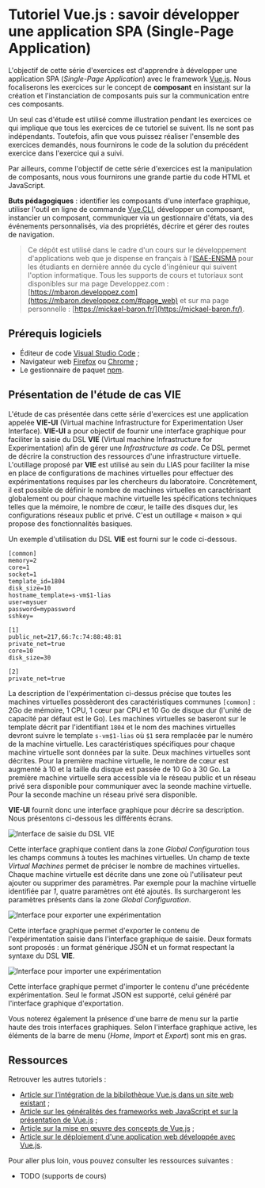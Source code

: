 # Tutoriel Vue.js : savoir développer une application SPA (Single-Page Application)

L'objectif de cette série d'exercices est d'apprendre à développer une application SPA (*Single-Page Application*) avec le framework [Vue.js](https://vuejs.org/). Nous focaliserons les exercices sur le concept de **composant** en insistant sur la création et l'instanciation de composants puis sur la communication entre ces composants.

Un seul cas d'étude est utilisé comme illustration pendant les exercices ce qui implique que tous les exercices de ce tutoriel se suivent. Ils ne sont pas indépendants. Toutefois, afin que vous puissez réaliser l'ensemble des exercices demandés, nous fournirons le code de la solution du précédent exercice dans l'exercice qui a suivi. 

Par ailleurs, comme l'objectif de cette série d'exercices est la manipulation de composants, nous vous fournirons une grande partie du code HTML et JavaScript.

**Buts pédagogiques** : identifier les composants d'une interface graphique, utiliser l'outil en ligne de commande [Vue.CLI](https://cli.vuejs.org/), développer un composant, instancier un composant, communiquer via un gestionnaire d'états, via des événements personnalisés, via des propriétés, décrire et gérer des routes de navigation.

> Ce dépôt est utilisé dans le cadre d'un cours sur le développement d'applications web que je dispense en français à l'[ISAE-ENSMA](https://www.ensma.fr) pour les étudiants en dernière année du cycle d'ingénieur qui suivent l'option informatique. Tous les supports de cours et tutoriaux sont disponibles sur ma page Developpez.com : [https://mbaron.developpez.com](https://mbaron.developpez.com/#page_web) et sur ma page personnelle : [https://mickael-baron.fr/](https://mickael-baron.fr/).

## Prérequis logiciels

* Éditeur de code [Visual Studio Code](https://code.visualstudio.com/) ;
* Navigateur web [Firefox](https://www.mozilla.org/firefox/) ou [Chrome](https://www.google.com/chrome/browser/desktop/index.html) ;
* Le gestionnaire de paquet [npm](https://www.npmjs.com/).

## Présentation de l'étude de cas VIE

L'étude de cas présentée dans cette série d'exercices est une application appelée **VIE-UI** (Virtual machine Infrastructure for Experimentation User Interface). **VIE-UI** a pour objectif de fournir une interface graphique pour faciliter la saisie du DSL **VIE** (Virtual machine Infrastructure for Experimentation) afin de gérer une *Infrastructure as code*. Ce DSL permet de décrire la construction des ressources d'une infrastructure virtuelle. L'outillage proposé par **VIE** est utilisé au sein du LIAS pour faciliter la mise en place de configurations de machines virtuelles pour effectuer des expérimentations requises par les chercheurs du laboratoire. Concrètement, il est possible de définir le nombre de machines virtuelles en caractérisant globalement ou pour chaque machine virtuelle les spécifications techniques telles que la mémoire, le nombre de cœur, le taille des disques dur, les configurations réseaux public et privé. C'est un outillage « maison » qui propose des fonctionnalités basiques. 

Un exemple d'utilisation du DSL **VIE** est fourni sur le code ci-dessous.

```other
[common]
memory=2
core=1
socket=1
template_id=1804
disk_size=10
hostname_template=s-vm$1-lias
user=mysuer
password=mypassword
sshkey=

[1]
public_net=217,66:7c:74:88:48:81
private_net=true
core=10
disk_size=30

[2]
private_net=true
```

La description de l'expérimentation ci-dessus précise que toutes les machines virtuelles possèderont des caractéristiques communes `[common]` : 2Go de mémoire, 1 CPU, 1 cœur par CPU et 10 Go de disque dur (l'unité de capacité par défaut est le Go). Les machines virtuelles se baseront sur le template décrit par l'identifiant `1804` et le nom des machines virtuelles devront suivre le template `s-vm$1-lias` où `$1` sera remplacée par le numéro de la machine virtuelle. Les caractéristiques spécifiques pour chaque machine virtuelle sont données par la suite. Deux machines virtuelles sont décrites. Pour la première machine virtuelle, le nombre de cœur est augmenté à 10 et la taille du disque est passée de 10 Go à 30 Go. La première machine virtuelle sera accessible via le réseau public et un réseau privé sera disponible pour communiquer avec la seonde machine virtuelle. Pour la seconde machine un réseau privé sera disponible.

**VIE-UI** fournit donc une interface graphique pour décrire sa description. Nous présentons ci-dessous les différents écrans.

![Interface de saisie du DSL VIE](./images/vie-ui_describe.png "Interface de saisie du DSL VIE")

Cette interface graphique contient dans la zone *Global Configuration* tous les champs communs à toutes les machines virtuelles. Un champ de texte *Virtual Machines* permet de préciser le nombre de machines virtuelles. Chaque machine virtuelle est décrite dans une zone où l'utilisateur peut ajouter ou supprimer des paramètres. Par exemple pour la machine virtuelle identifiée par *1*, quatre paramètres ont été ajoutés. Ils surchargeront les paramètres présents dans la zone *Global Configuration*. 

![Interface pour exporter une expérimentation](./images/vie-ui_export.png "Interface pour exporter une expérimentation")

Cette interface graphique permet d'exporter le contenu de l'expérimentation saisie dans l'interface graphique de saisie. Deux formats sont proposés : un format générique JSON et un format respectant la syntaxe du DSL **VIE**.

![Interface pour importer une expérimentation](./images/vie-ui_import.png "Interface pour importer une expérimentation")

Cette interface graphique permet d'importer le contenu d'une précédente expérimentation. Seul le format JSON est supporté, celui généré par l'interface graphique d'exportation.

Vous noterez également la présence d'une barre de menu sur la partie haute des trois interfaces graphiques. Selon l'interface graphique active, les éléments de la barre de menu (*Home*, *Import* et *Export*) sont mis en gras.

## Ressources

Retrouver les autres tutoriels :

* [Article sur l'intégration de la bibilothèque Vue.js dans un site web existant](https://github.com/mickaelbaron/vuejs-form-tutorial) ;
* [Article sur les généralités des frameworks web JavaScript et sur la présentation de Vue.js](https://mickael-baron.fr/web/vuejs-generalites-part1) ;
* [Article sur la mise en œuvre des concepts de Vue.js](https://mickael-baron.fr/web/vuejs-miseenoeuvre-part2) ;
* [Article sur le déploiement d'une application web développée avec Vue.js](https://mickael-baron.fr/web/vuejs-deploiement-part3).

Pour aller plus loin, vous pouvez consulter les ressources suivantes :

* TODO (supports de cours)